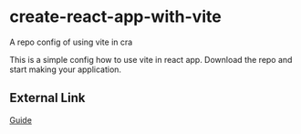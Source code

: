 # create-react-app-with-vite

A repo config of using vite in cra

This is a simple config how to use vite in react app.
Download the repo and start making your application.

## External Link

[Guide]("https://darekkay.com/blog/create-react-app-to-vite/")
